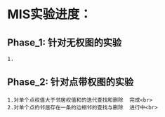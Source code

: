 # MIS实验进度：

  ## Phase_1: 针对无权图的实验
    1.
  ## Phase_2: 针对点带权图的实验
    1.对单个点权值大于邻居权值和的迭代查找和删除  完成<br>
    2.对单个点的邻居存在一条的边相邻的查找与删除  进行中<br>
